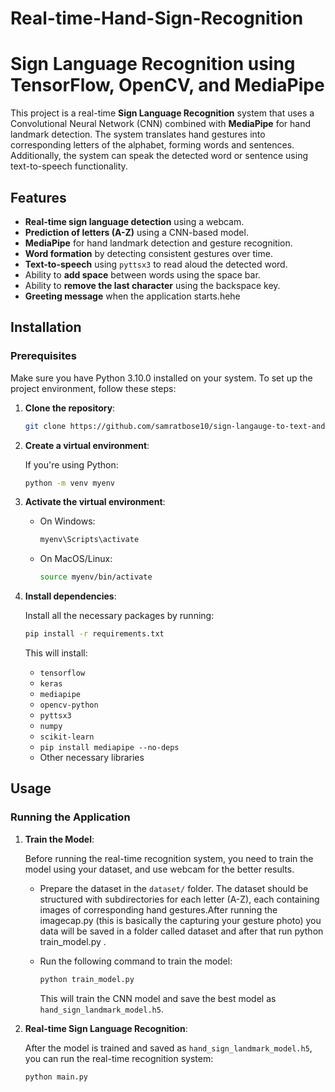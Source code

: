 # Real-time-Hand-Sign-Recognition
# Sign Language Recognition using TensorFlow, OpenCV, and MediaPipe

This project is a real-time **Sign Language Recognition** system that uses a Convolutional Neural Network (CNN) combined with **MediaPipe** for hand landmark detection. The system translates hand gestures into corresponding letters of the alphabet, forming words and sentences. Additionally, the system can speak the detected word or sentence using text-to-speech functionality.

## Features

- **Real-time sign language detection** using a webcam.
- **Prediction of letters (A-Z)** using a CNN-based model.
- **MediaPipe** for hand landmark detection and gesture recognition.
- **Word formation** by detecting consistent gestures over time.
- **Text-to-speech** using `pyttsx3` to read aloud the detected word.
- Ability to **add space** between words using the space bar.
- Ability to **remove the last character** using the backspace key.
- **Greeting message** when the application starts.hehe

## Installation

### Prerequisites

Make sure you have Python 3.10.0 installed on your system. To set up the project environment, follow these steps:

1. **Clone the repository**:

    ```bash
    git clone https://github.com/samratbose10/sign-langauge-to-text-and-text-to-speech.git
    ```

2. **Create a virtual environment**:

    If you're using Python:

    ```bash
    python -m venv myenv
    ```

3. **Activate the virtual environment**:

    - On Windows:

      ```bash
      myenv\Scripts\activate
      ```

    - On MacOS/Linux:

      ```bash
      source myenv/bin/activate
      ```

4. **Install dependencies**:

    Install all the necessary packages by running:

    ```bash
    pip install -r requirements.txt
    ```

    This will install:
    - `tensorflow`
    - `keras`
    - `mediapipe`
    - `opencv-python`
    - `pyttsx3`
    - `numpy`
    - `scikit-learn`
    - `pip install mediapipe --no-deps`
    - Other necessary libraries

## Usage

### Running the Application

1. **Train the Model**:
   
   Before running the real-time recognition system, you need to train the model using your dataset, and use webcam for the better results.

   - Prepare the dataset in the `dataset/` folder. The dataset should be structured with subdirectories for each letter (A-Z), each containing images of corresponding hand gestures.After running the imagecap.py (this is basically the capturing your gesture photo) you data will be saved in a folder called dataset and after that run python train_model.py . 

   - Run the following command to train the model:

     ```bash
     python train_model.py
     ```

     This will train the CNN model and save the best model as `hand_sign_landmark_model.h5`.

2. **Real-time Sign Language Recognition**:

   After the model is trained and saved as `hand_sign_landmark_model.h5`, you can run the real-time recognition system:

   ```bash
   python main.py
